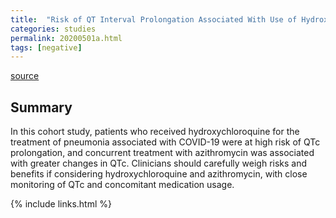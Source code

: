 ```yaml
---
title:  "Risk of QT Interval Prolongation Associated With Use of Hydroxychloroquine With or Without Concomitant Azithromycin Among Hospitalized Patients Testing Positive for Coronavirus Disease 2019 (COVID-19)"
categories: studies
permalink: 20200501a.html
tags: [negative]
---
```


[source](https://jamanetwork.com/journals/jamacardiology/fullarticle/2765631)

## Summary

In this cohort study, patients who received hydroxychloroquine for the treatment of pneumonia associated with COVID-19 were at high risk of QTc prolongation, and concurrent treatment with azithromycin was associated with greater changes in QTc. Clinicians should carefully weigh risks and benefits if considering hydroxychloroquine and azithromycin, with close monitoring of QTc and concomitant medication usage.

{% include links.html %}
